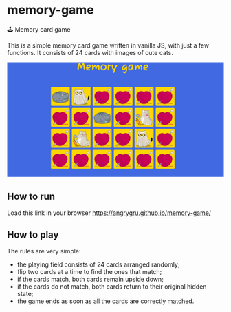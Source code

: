 # memory-game
🕹️ Memory card game

This is a simple memory card game written in vanilla JS, with just a few functions. It consists of 24 cards with images of cute cats.

![alt text](assets/memory-game.png)

## How to run

Load this link in your browser https://angrygru.github.io/memory-game/

## How to play

The rules are very simple:
+ the playing field consists of 24 cards arranged randomly; 
+ flip two cards at a time to find the ones that match;
+ if the cards match, both cards remain upside down;
+ if the cards do not match, both cards return to their original hidden state;
+ the game ends as soon as all the cards are correctly matched.

